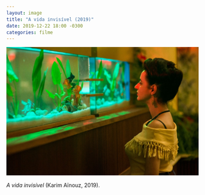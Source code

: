 ```yaml
---
layout: image
title: "A vida invisível (2019)"
date: 2019-12-22 18:00 -0300
categories: filme
---
```

<p><picture>
  <source media="(max-width: 480px)" srcset="/assets/a-vida-invisivel-480.jpg" />
  <img src="/assets/a-vida-invisivel.jpg" alt="Quadro do filme A vida invisível." />
</picture></p>

_A vida invisível_ (Karim Aïnouz, 2019).
